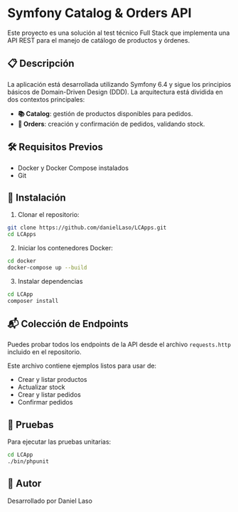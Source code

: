# Symfony Catalog & Orders API

Este proyecto es una solución al test técnico Full Stack que implementa una API REST para el manejo de catálogo de productos y órdenes.

## 📋 Descripción

La aplicación está desarrollada utilizando Symfony 6.4 y sigue los principios básicos de Domain-Driven Design (DDD). La arquitectura está dividida en dos contextos principales:

- **📚 Catalog**: gestión de productos disponibles para pedidos.
- **🛒 Orders**: creación y confirmación de pedidos, validando stock.


## 🛠️ Requisitos Previos

- Docker y Docker Compose instalados
- Git

## 🚀 Instalación

1. Clonar el repositorio:
```bash
git clone https://github.com/danielLaso/LCApps.git
cd LCApps
```

2. Iniciar los contenedores Docker:
```bash
cd docker
docker-compose up --build
```

3. Instalar dependencias
```bash
cd LCApp
composer install
```
## 📬 Colección de Endpoints

Puedes probar todos los endpoints de la API desde el archivo `requests.http` incluido en el repositorio.

Este archivo contiene ejemplos listos para usar de:

- Crear y listar productos
- Actualizar stock
- Crear y listar pedidos
- Confirmar pedidos

## 🧪 Pruebas

Para ejecutar las pruebas unitarias:

```bash
cd LCApp
./bin/phpunit
```

## 👥 Autor

Desarrollado por Daniel Laso